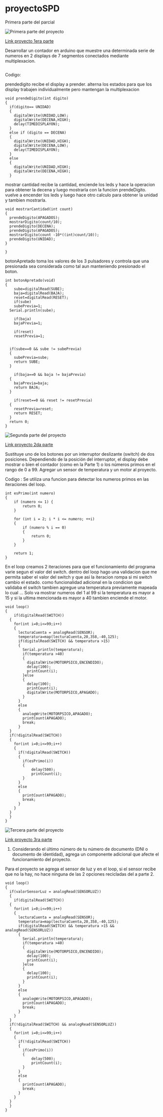 # proyectoSPD
Primera parte del parcial


![Primera parte del proyecto](https://github.com/AlvaGabriell/proyectoSPD/blob/main/Imagenes%20Proyectos/1er%20proyecto.png?raw=true)

[Link proyecto 1era parte](https://www.tinkercad.com/things/gAemcLuC6ex-parte-1-proyecto-gabriel-alva/editel?sharecode=HLoxwAN4L0HkfC0XOirH4gJgcmiTHVmwimBpfrpmqdE)

Desarrollar un contador en arduino que muestre una determinada serie de numeros en 2 displays de 7 segmentos conectados mediante multiplexacion.
```
```
Codigo:

prendedigito recibe el display a prender.
alterna los estados para que los display trabajen individualmente
pero mantengan la multiplexacion 
```
void prendeDigito(int digito)
{
  if(digito== UNIDAD)
  {
  	digitalWrite(UNIDAD,LOW);
    digitalWrite(DECENA,HIGH);
    delay(TIMEDISPLAYON);
  }
  else if (digito == DECENA)
  {
  	digitalWrite(UNIDAD,HIGH);
    digitalWrite(DECENA,LOW);
    delay(TIMEDISPLAYON);
  }
  else
  {
  	digitalWrite(UNIDAD,HIGH);
    digitalWrite(DECENA,HIGH);
  }
```
mostrar cantidad recibe la cantidad,
enciende los leds y hace la operacion para obtener la decena y luego mostrarla 
con la funcion prendeDigito.
vuelve a encender los leds y luego hace otro calculo para obtener la unidad y tambien mostrarla.
```
void mostrarCantidad(int count)
{
  prendeDigito(APAGADOS);
  mostrarDigito(count/10);
  prendeDigito(DECENA);
  prendeDigito(APAGADOS);
  mostrarDigito(count -10*((int)count/10));
  prendeDigito(UNIDAD);
}

}
```
botonApretado 
toma los valores de los 3 pulsadores 
y controla que una presionada sea considerada como tal
aun manteniendo presionado el boton. 
```
int botonApretado(void)
{
	sube=digitalRead(SUBE);
  	baja=digitalRead(BAJA);
 	reset=digitalRead(RESET);
  	if(sube)
 	subePrevia=1;
  Serial.println(sube);
 
    if(baja)
 	bajaPrevia=1;
  
  	if(reset)
 	resetPrevia=1;

  
  if(sube==0 && sube != subePrevia)
  {
  	subePrevia=sube;
    return SUBE;
  }
  
    if(baja==0 && baja != bajaPrevia)
  {
  	bajaPrevia=baja;
    return BAJA;
  }
  
  	if(reset==0 && reset != resetPrevia)
  {
  	resetPrevia=reset;
    return RESET;
  }
  return 0;
}
```
![Segunda parte del proyecto](https://github.com/AlvaGabriell/proyectoSPD/blob/main/Imagenes%20Proyectos/2da%20parte.png?raw=true)

[Link proyecto 2da parte](https://www.tinkercad.com/things/j6wnG5Uch1y-copy-of-proyecto-3ra-parte-gabriel-alva/editel?sharecode=e7PHru82s6GhBbzSDvSmPRiu67KVlHurrE_U3AlngWc)

Sustituye uno de los botones por un interruptor deslizante (switch) de dos posiciones.
Dependiendo de la posición del interruptor, el display debe mostrar o bien el contador (como
en la Parte 1) o los números primos en el rango de 0 a 99. Agregar un sensor de temperatura y un motor al proyecto.

Codigo : 
Se utiliza una funcion para detectar los numeros primos en las iteraciones del loop.
```
int esPrimo(int numero)
{
    if (numero <= 1) {
        return 0; 
    }

    for (int i = 2; i * i <= numero; ++i) 
    {
        if (numero % i == 0) 
        {
            return 0; 
        }
    }

    return 1;
}
```
En el loop creamos 2 iteraciones para que el funcionamiento del programa varie segun el valor del switch.
dentro del loop hago una validacion que me permita saber el valor del switch y que asi la iteracion rompa si mi switch cambio el estado.
como funcionalidad adicional en la condicion que validaba el switch tambien agregue una temperatura previamente mapeada lo cual ... 
Solo va mostrar numeros del 1 al 99 si la temperatura es mayor a 15 y si la ultima mencionada es mayor a 40 tambien enciende el motor.
```
void loop()
{
    if(digitalRead(SWITCH))
  {
    for(int i=0;i<=99;i++)
    {
      lecturaCuenta = analogRead(SENSOR);
      temperatura=map(lecturaCuenta,20,358,-40,125);
      if(digitalRead(SWITCH) && temperatura >15)
      {
       	Serial.println(temperatura);
        if(temperatura >40)
        {
          digitalWrite(MOTORPSICO,ENCENDIDO);
          delay(100);
          printCount(i);
        }else
        {
          delay(100);
          printCount(i);
          digitalWrite(MOTORPSICO,APAGADO);
        }
      }
      else
      {
        analogWrite(MOTORPSICO,APAGADO);
        printCount(APAGADO);
      	break;
      }
  }
  if(!digitalRead(SWITCH))
  {
    for(int i=0;i<=99;i++)
    {
      if(!digitalRead(SWITCH))
      {
        if(esPrimo(i))
        {          
        	delay(500);
          	printCount(i);
        }
      }
      else
      {
        printCount(APAGADO);
      	break;
      }
    }
  } 
  }  
}

```
![Tercera parte del proyecto](https://github.com/AlvaGabriell/proyectoSPD/blob/main/Imagenes%20Proyectos/3ra%20parte.png?raw=true)

[Link proyecto 3ra parte](https://www.tinkercad.com/things/0rye6J9KcCW-copy-of-copy-of-copy-of-copy-of-copy-of-tremendous-bombul/editel?sharecode=kDBteFMoHSxJfpAspxQrGbwArsarErNFaJ4RSPqmqfk)


1. Considerando el último número de tu número de documento (DNI o documento de
identidad), agrega un componente adicional que afecte el funcionamiento del proyecto.


Para el proyecto se agrega el sensor de luz y en el loop, si el sensor recibe que no la hay, no hace ninguna de las 2 opciones recicladas del a parte 2.
```
void loop()
{
  if(valorSensorLuz = analogRead(SENSORLUZ))
  {
    if(digitalRead(SWITCH))
  {
    for(int i=0;i<=99;i++)
    {
      lecturaCuenta = analogRead(SENSOR);
      temperatura=map(lecturaCuenta,20,358,-40,125);
      if(digitalRead(SWITCH) && temperatura >15 && analogRead(SENSORLUZ))
      {
       	Serial.println(temperatura);
        if(temperatura >40)
        {
          digitalWrite(MOTORPSICO,ENCENDIDO);
          delay(100);
          printCount(i);
        }else
        {
          delay(100);
          printCount(i);
        }
      }
      else
      {
        analogWrite(MOTORPSICO,APAGADO);
        printCount(APAGADO);
      	break;
      }
    }
  }
  if(!digitalRead(SWITCH) && analogRead(SENSORLUZ))
  {
    for(int i=0;i<=99;i++)
    {
      if(!digitalRead(SWITCH))
      {
        if(esPrimo(i))
        {          
        	delay(500);
          	printCount(i);
        }
      }
      else
      {
        printCount(APAGADO);
      	break;
      }
    }
  } 
  }  
}
```



